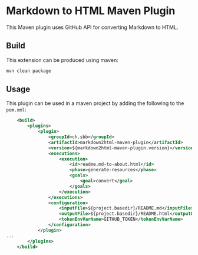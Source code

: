 # Markdown to HTML Maven Plugin

This Maven plugin uses GitHub API for converting Markdown to HTML.

## Build

This extension can be produced using maven:
```bash
mvn clean package
```

## Usage

This plugin can be used in a maven project by adding the following to the `pom.xml`:

```xml
    <build>
        <plugins>
            <plugin>
                <groupId>ch.sbb</groupId>
                <artifactId>markdown2html-maven-plugin</artifactId>
                <version>${markdown2html-maven-plugin.version}</version>
                <executions>
                    <execution>
                        <id>readme.md-to-about.html</id>
                        <phase>generate-resources</phase>
                        <goals>
                            <goal>convert</goal>
                        </goals>
                    </execution>
                </executions>
                <configuration>
                    <inputFile>${project.basedir}/README.md</inputFile>
                    <outputFile>${project.basedir}/README.html</outputFile>
                    <tokenEnvVarName>GITHUB_TOKEN</tokenEnvVarName>
                </configuration>
            </plugin>
...
        </plugins>
    </build>
```
